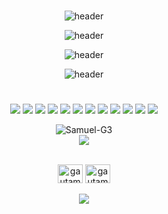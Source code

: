 <div align="center">

 
 
#
![header](https://capsule-render.vercel.app/api?type=rect&color=_hexcode&height=90&fontColor=9ce941&text=Hi%20there!%20👋%20I'm%20Samuel&fontSize=40)
 
![header](https://capsule-render.vercel.app/api?type=rect&color=_hexcode&height=60&fontColor=9ce941&text=%20I’m%20passionate%20about%20learning%20new%20things.%20&fontSize=25)

![header](https://capsule-render.vercel.app/api?type=rect&color=_hexcode&height=60&fontColor=9ce941&text=%20I%20love%20Software%20and%20Personal%20development.%20&fontSize=25)

![header](https://capsule-render.vercel.app/api?type=rect&color=_hexcode&height=60&fontColor=9ce941&text=%20I’m%20currently%20learning%20Coding!%20&fontSize=25)
#

![](https://img.shields.io/badge/Tools-mySQL-informational?style=plastic&logo=mysql&logoColor=white&color=green)
![](https://img.shields.io/badge/Code-php-informational?style=plastic&logo=php&logoColor=yellow&color=green)
![](https://img.shields.io/badge/Code-Angular-informational?style=plastic&logo=angular&logoColor=yellow&color=green)
![](https://img.shields.io/badge/Editor-VS_Code-informational?style=plastic&logo=visual-studio-code&logoColor=yellow&color=green)
![](https://img.shields.io/badge/Code-node.js-informational?style=plastic&logo=node.js&logoColor=yellow&color=green)
![](https://img.shields.io/badge/Code-JavaScript-informational?style=plastic&logo=javascript&logoColor=yellow&color=green)
![](https://img.shields.io/badge/Tools-mongodb-informational?style=plastic&logo=mongodb&logoColor=yellow&color=green)
![](https://img.shields.io/badge/Code-React-informational?style=plastic&logo=react&logoColor=yellow&color=green)
![](https://img.shields.io/badge/Tools-Docker-informational?style=plastic&logo=docker&logoColor=yellow&color=green)
![](https://img.shields.io/badge/Code-html5-informational?style=plastic&logo=html5&logoColor=yellow&color=green)
![](https://img.shields.io/badge/Code-git-informational?style=plastic&logo=git&logoColor=yellow&color=green)
![](https://img.shields.io/badge/Code-css3-informational?style=plastic&logo=css3&logoColor=yellow&color=green)
 
 
 
 
 <p align="center"> <img src="https://github-readme-stats.vercel.app/api?username=Samuel-G3&show_icons=true&theme=merko&hide=prs,issues,contribs" alt="Samuel-G3" />

   <br>
  <img src="https://i.ibb.co/SVNdKxt/white-rabbit-matrix.gif">
<br>
  <br>
 
<a href="https://twitter.com/SG_359" target="blank"><img align="center" src="https://raw.githubusercontent.com/rahuldkjain/github-profile-readme-generator/master/src/images/icons/Social/twitter.svg" alt="gautamkrishnar" height="30" width="40" /></a>
<a href="https://linkedin.com/in/samuel-garcía-716747224/" target="blank"><img align="center" src="https://raw.githubusercontent.com/rahuldkjain/github-profile-readme-generator/master/src/images/icons/Social/linked-in-alt.svg" alt="gautamkrishnar" height="30" width="40" /></a>
<br>
<br>
 ![](https://komarev.com/ghpvc/?username=Samuel-G3&color=green) 
</div>


 
